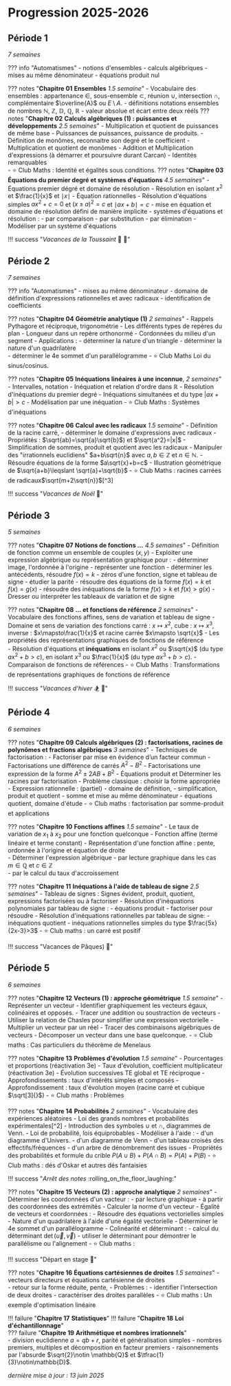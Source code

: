 # Progression 2025-2026

## Période 1
_7 semaines_

??? info "Automatismes"
	- notions d'ensembles
	- calculs algébriques
	- mises au même dénominateur
	- équations produit nul

??? notes "**Chapitre 01**   **Ensembles** _1.5 semaine_"
    - Vocabulaire des ensembles : appartenance $\in$, sous-ensemble $\subset$, réunion $\cup$, intersection $\cap$, complémentaire $\overline{A}$ ou $E\setminus A$.
    - définitions notations ensembles de nombres $\mathbb{N}$, $\mathbb{Z}$,  $\mathbb{D}$, $\mathbb{Q}$, $\mathbb{R}$ 
    - valeur absolue et écart entre deux rééls
??? notes "**Chapitre 02**    **Calculs algébriques (1) : puissances et développements** _2.5 semaines_"
    - Multiplication et quotient de puissances de même base
    - Puissances de puissances, puissance de produits.
    - Définition de monômes, reconnaitre son degré et le coefficient
    - Multiplication et quotient de monômes
    - Addition et Multiplication d'expressions  (à démarrer et poursuivre durant Carcan)
    - Identités remarquables  
    - :star: Club Maths : Identité et égalités sous conditions.
??? notes "**Chapitre 03**   **Équations du premier degré et systèmes d'équations** _4.5 semaines_"
    - Équations premier dégré et domaine de résolution 
    - Résolution en isolant $x^2$ et $\frac{1}{x}$ et  $\mid x\mid$ 
	- Équation rationnelles
	- Résolution d'équations  simples $ax^2+c=0$ et $(x\pm a)^2=c$	et $\mid ax+b\mid =c$
    - mise en équation et domaine de résolution défini de manière implicite
    - systèmes d'équations et résolution :
		- par comparaison
        - par substitution
        - par élimination
    - Modéliser par un système d'équations


!!! success "_Vacances de la Toussaint_ :angel: :jack_o_lantern:"

  

## Période 2 
_7 semaines_

??? info "Automatismes"
	- mises au même dénominateur
	- domaine de définition d'expressions rationnelles et avec radicaux
	- identification de coefficients

??? notes "**Chapitre 04**   **Géométrie analytique (1)** _2 semaines_" 
    - Rappels Pythagore et réciproque, trigonométrie
    - Les différents types de repères du plan 
    - Longueur dans un repère orthonormé 
    - Cordonnées du milieu d'un segment	
    - Applications : 
        - déterminer la nature d'un triangle
        - déterminer la nature d'un quadrilatère	
        - déterminer le 4e sommet d'un parallélogramme
    - :star: Club Maths Loi du sinus/cosinus.

??? notes "**Chapitre 05**   **Inéquations linéaires à une inconnue**,  _2 semaines_"
    - Intervalles, notation 
    - Inéquation et relation d'ordre dans $\mathbb{R}$
    - Résolution d'inéquations du premier degré
    - Inéquations simultanées et du type $|ax+b|>c$
    - Modélisation par une inéquation 
    - :star: Club Maths : Systèmes d'inéquations

??? notes "**Chapitre 06**    **Calcul avec les radicaux** _1.5 semaine_"
    - Définition de la racine carré, 
    - déterminer le domaine d'expressions avec radicaux
    - Propriétés : $\sqrt{ab}=\sqrt{a}\sqrt{b}$) et $\sqrt{a^2}=|x|$
    - Simplification de sommes, produit et quotient avec les radicaux
    - Manipuler des "irrationnels euclidiens" $a+b\sqrt{n}$ avec $a,b\in\mathbb{Z}$ et $n\in\mathbb{N}$.
	- Résoudre équations de la forme $a\sqrt{x}+b=c$
    - Illustration géométrique de $\sqrt{a+b}\leqslant \sqrt{a}+\sqrt{b}$
    - :star: Club Maths : racines carrées de radicaux$\sqrt{m+2\sqrt{n}}$[^3]	


!!! success "_Vacances de Noël_ :santa:"
 
## Période 3
_5 semaines_

??? notes "**Chapitre 07**   **Notions de fonctions ...** _4.5 semaines_"
    - Définition de fonction comme un ensemble de couples $(x,y)$
    - Exploiter une expression algébrique ou représentation graphique pour :
        - déterminer image, l'ordonnée à l'origine
		- représenter une fonction
        - déterminer les antécédents, résoudre $f(x)=k$
		- zéros d'une fonction, signe et tableau de signe
		- étudier la parité
		- résoudre des équations de la forme $f(x)=k$ et $f(x)=g(x)$
		- résoudre des inéquations de la forme $f(x)>k$ et $f(x)>g(x)$
    - Dresser ou interpréter les tableaux de variation et de signe  
   
 

??? notes "**Chapitre 08**   **... et fonctions de référence** _2 semaines_"
	- Vocabulaire des fonctions affines, sens de variation et tableau de signe
    - Domaine et sens de variation des fonctions carré : $x\mapsto x^2$, cube : $x\mapsto x^3$, inverse : $x\mapsto\frac{1}{x}$ et racine carrée $x\mapsto \sqrt{x}$ 
	-  Les propriétés des représentations graphiques de fonctions de référence  
	- Résolution d'équations et **inéquations** en isolant $x^2$ ou $\sqrt{x}$ (du type $ax^2+b>c$), en isolant  $x^3$ ou $\frac{1}{x}$ (du type $ax^3+b>c$). 
	- Comparaison de fonctions de références 
    - :star: Club Maths : Transformations de représentations graphiques de fonctions de référence
 
 
 
!!! success "_Vacances d'hiver_ :snowboarder: :ski:"

## Période 4
_6 semaines_

??? notes "**Chapitre 09**   **Calculs algébriques (2) :  factorisations, racines de polynômes et fractions algébriques** _3 semaines_"
    - Techniques de factorisation :
        - Factoriser par mise en évidence d’un facteur commun
        - Factorisations une différence de carrés $A^2-B^2$
        - Factorisations une expression de la forme $A^2\pm 2AB +B^2$ 
    - Équations produit et Déterminer les racines par factorisation
    - Problème classique : choisir la forme appropriée
    - Expression rationnelle : (partiel)
        - domaine de définition, 
        - simplification, produit et quotient
        - somme et mise au même dénominateur
    - équations quotient, domaine d'étude 
    - :star:  Club maths : factorisation par somme-produit et applications

 
??? notes "**Chapitre 10**   **Fonctions affines** _1.5 semaine_"
    - Le taux de variation de $x_1$ à $x_2$ pour une fonction quelconque
    - Fonction affine (terme linéaire et terme constant)
    - Représentation d'une fonction affine : pente, ordonnée à l'origine et équation de droite  
    - Déterminer l'expression algébrique 
		- par lecture graphique dans les cas $m\in\mathbb{Q}$ et $c\in\mathbb{Z}$	
		- par le calcul du taux d'accroissement
 
??? notes "**Chapitre 11**   **Inéquations à l'aide de tableau de signe** _2.5 semaines_"
    - Tableau de signes : Signes évident, produit, quotient, expressions factorisées ou à factoriser
    - Résolution d'inéquations polynomiales par tableau de signe :
        - équations produit
        - factoriser pour résoudre
    - Résolution d'inéquations rationnelles par tableau de signe:
        - inéquations quotient
        - inéquations rationnelles simples du type $\frac{5x}{2x-3}>3$
    - :star:  Club maths : un carré est positif 
 
!!! success "Vacances de Pâques) :egg:"
 
## Période 5
_6 semaines_

??? notes "**Chapitre 12**   **Vecteurs (1) : approche géométrique** _1.5 semaine_"
    - Représenter un vecteur
    - Identifier graphiquement les vecteurs égaux, colinéaires et opposés.
	- Tracer une addition ou soustraction de vecteurs
    - Utiliser la relation de Chasles pour simplifier une expression vectorielle 
 	- Multiplier un vecteur par un réel 
    - Tracer des combinaisons algébriques de vecteurs 
    - Décomposer un vecteur dans une base quelconque.
    - :star:  Club maths : Cas particuliers du théorème de Menelaus

 		
 
??? notes "**Chapitre 13**   **Problèmes d'évolution** _1.5 semaine_"
	- Pourcentages et proportions (réactivation 3e)	
    - Taux d'évolution, coefficient multiplicateur	(réactivation 3e)
    - Évolution successives TE global et TE réciproque
    - Approfondissements : taux d'intérêts simples et composés
	- Approfondissement : taux d'évolution moyen   (racine carré et cubique $\sqrt[3]{}$)
    - :star:  Club maths : Problèmes
 

??? notes "**Chapitre 14**    **Probabilités** _2 semaines_" 
    - Vocabulaire des expériences aléatoires
    -  Loi des grands nombres et probabilités expérimentales[^2]
    - Introduction des symboles $\cup$ et $\cap$, diagrammes de Venn. 
    - Loi de probabilité, lois équiprobables
    - Modéliser à l'aide :
        -  d'un diagramme d'Univers.
		- d'un diagramme de Venn
        -  d'un tableau croisés des effectifs/fréquences
        -  d'un arbre de dénombrement des issues
    - Propriétés des probabilités et formule du crible $P(A\cup B)+P(A\cap B)=P(A)+P(B)$ 
    - :star:  Club maths : dés d'Oskar et autres dés fantaisies
 
!!! success "_Arrêt des notes_ :rolling_on_the_floor_laughing:"


??? notes "**Chapitre 15**   **Vecteurs (2) : approche analytique** _2 semaines_"
    - Déterminer les coordonnées d'un vacteur :
        - par lecture graphique
        - à partir des coordonnées des extrémités
    - Calculer la norme d'un vecteur
    - Égalité de vecteurs et coordonnées :
        - Résoudre des équations vectorielles simples
        - Nature d'un quadrilatère à l'aide d'une égalité vectorielle
        - Déterminer le 4e sommet d'un parallélogramme
    - Colinéarité et déterminant :
        - calcul du déterminant $\det(\overrightarrow{u},\overrightarrow{v})$
        - utiliser le déterminant pour démontrer le parallélisme ou l'alignement
    - :star:  Club maths : 
 
!!! success "Départ en stage  :tada:"

??? notes "**Chapitre 16**   **Équations cartésiennes de droites** _1.5 semaines_"
    - vecteurs directeurs et équations cartésienne de droites  
    - retour sur la forme réduite, pente,
    - Problèmes :
        - identifier l'intersection de deux droites
        - caractériser des droites parallèles
    - :star:  Club maths :  Un exemple d'optimisation linéaire
  

!!! failure "**Chapitre 17**  **Statistiques**" 
!!! failure "**Chapitre 18**  **Loi d'échantillonnage**"  
??? failure "**Chapitre 19**  **Arithmétique et nombres irrationnels**"  
    - division euclidienne $a=qb+r$, parité et généralisation simples
    - nombres premiers, multiples et décomposition en facteur premiers
    - raisonnements par l'absurde $\sqrt{2}\notin \mathbb{Q}$ et $\tfrac{1}{3}\notin\mathbb{D}$.
  
_dernière mise à jour : 13 juin 2025_
 